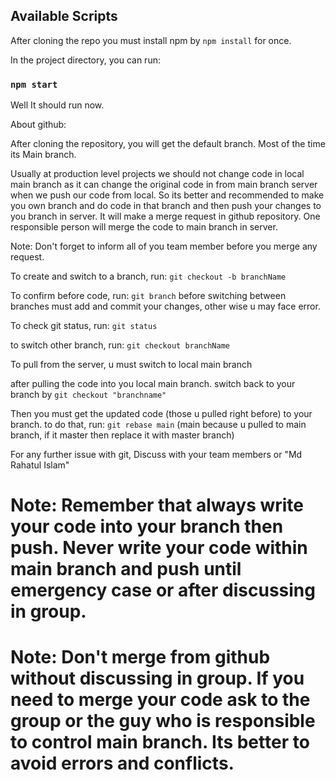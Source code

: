 
## Available Scripts
After cloning the repo you must install npm by `npm install` for once.

In the project directory, you can run:
### `npm start`

Well It should run now.

About github:

After cloning the repository, you will get the default branch. Most of the time its Main branch.

Usually at production level projects we should not change code in local main branch as it can change the original code in from main branch server when we push our code from local. 
So its better and recommended to make you own branch and do code in that branch and then push your changes to you branch in server. It will make a merge request in github repository. One responsible person will merge the code to main branch in server.

Note:  Don't forget to inform all of you team member before you merge any request.

To create and switch to a branch, run:
`git checkout -b branchName`

To confirm before code, run: 
`git branch`
before switching between branches must add and commit your changes, other wise u may face error.

To check git status, run:
`git status`

to switch other branch, run:
`git checkout branchName`

To pull from the server, u must switch to local main branch

after pulling the code into you local main branch. switch back to your branch by `git checkout "branchname"`

Then you must get the updated code (those u pulled right before) to your branch.
to do that, run: `git rebase main` (main because u pulled to main branch, if it master then replace it with master branch)

For any further issue with git, Discuss with your team members or "Md Rahatul Islam"

# Note: Remember that always write your code into your branch then push. Never write your code within main branch and push until emergency case or after discussing in group.

# Note: Don't merge from github without discussing in group. If you need to merge your code ask to the group or the guy who is responsible to control main branch. Its better to avoid errors and conflicts.